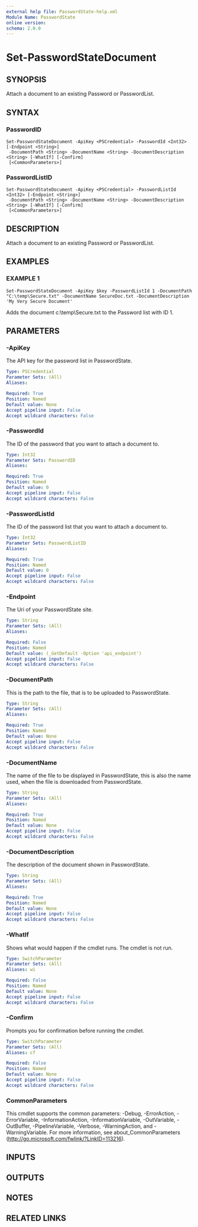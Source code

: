 ```yaml
---
external help file: PasswordState-help.xml
Module Name: PasswordState
online version:
schema: 2.0.0
---
```


# Set-PasswordStateDocument

## SYNOPSIS
Attach a document to an existing Password or PasswordList.

## SYNTAX

### PasswordID
```
Set-PasswordStateDocument -ApiKey <PSCredential> -PasswordId <Int32> [-Endpoint <String>]
 -DocumentPath <String> -DocumentName <String> -DocumentDescription <String> [-WhatIf] [-Confirm]
 [<CommonParameters>]
```

### PasswordListID
```
Set-PasswordStateDocument -ApiKey <PSCredential> -PasswordListId <Int32> [-Endpoint <String>]
 -DocumentPath <String> -DocumentName <String> -DocumentDescription <String> [-WhatIf] [-Confirm]
 [<CommonParameters>]
```

## DESCRIPTION
Attach a document to an existing Password or PasswordList.

## EXAMPLES

### EXAMPLE 1
```
Set-PasswordStateDocument -ApiKey $key -PasswordListId 1 -DocumentPath "C:\temp\Secure.txt" -DocumentName SecureDoc.txt -DocumentDescription 'My Very Secure Document'
```

Adds the document c:\temp\Secure.txt to the Password list with ID 1.

## PARAMETERS

### -ApiKey
The API key for the password list in PasswordState.

```yaml
Type: PSCredential
Parameter Sets: (All)
Aliases:

Required: True
Position: Named
Default value: None
Accept pipeline input: False
Accept wildcard characters: False
```

### -PasswordId
The ID of the password that you want to attach a document to.

```yaml
Type: Int32
Parameter Sets: PasswordID
Aliases:

Required: True
Position: Named
Default value: 0
Accept pipeline input: False
Accept wildcard characters: False
```

### -PasswordListId
The ID of the password list that you want to attach a document to.

```yaml
Type: Int32
Parameter Sets: PasswordListID
Aliases:

Required: True
Position: Named
Default value: 0
Accept pipeline input: False
Accept wildcard characters: False
```

### -Endpoint
The Uri of your PasswordState site.

```yaml
Type: String
Parameter Sets: (All)
Aliases:

Required: False
Position: Named
Default value: (_GetDefault -Option 'api_endpoint')
Accept pipeline input: False
Accept wildcard characters: False
```

### -DocumentPath
This is the path to the file, that is to be uploaded to PasswordState.

```yaml
Type: String
Parameter Sets: (All)
Aliases:

Required: True
Position: Named
Default value: None
Accept pipeline input: False
Accept wildcard characters: False
```

### -DocumentName
The name of the file to be displayed in PasswordState, this is also the name used, when the file is downloaded from PasswordState.

```yaml
Type: String
Parameter Sets: (All)
Aliases:

Required: True
Position: Named
Default value: None
Accept pipeline input: False
Accept wildcard characters: False
```

### -DocumentDescription
The description of the document shown in PasswordState.

```yaml
Type: String
Parameter Sets: (All)
Aliases:

Required: True
Position: Named
Default value: None
Accept pipeline input: False
Accept wildcard characters: False
```

### -WhatIf
Shows what would happen if the cmdlet runs.
The cmdlet is not run.

```yaml
Type: SwitchParameter
Parameter Sets: (All)
Aliases: wi

Required: False
Position: Named
Default value: None
Accept pipeline input: False
Accept wildcard characters: False
```

### -Confirm
Prompts you for confirmation before running the cmdlet.

```yaml
Type: SwitchParameter
Parameter Sets: (All)
Aliases: cf

Required: False
Position: Named
Default value: None
Accept pipeline input: False
Accept wildcard characters: False
```

### CommonParameters
This cmdlet supports the common parameters: -Debug, -ErrorAction, -ErrorVariable, -InformationAction, -InformationVariable, -OutVariable, -OutBuffer, -PipelineVariable, -Verbose, -WarningAction, and -WarningVariable. For more information, see about_CommonParameters (http://go.microsoft.com/fwlink/?LinkID=113216).

## INPUTS

## OUTPUTS

## NOTES

## RELATED LINKS

